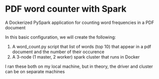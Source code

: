 # PDF word counter with Spark

A Dockerized PySpark application for counting word frequencies in a PDF document

In this basic configuration, we will create the following:

1. A word_count.py script that list of words (top 10) that appear in a pdf document and the number of their occurence
2. A 3-node (1 master, 2 worker) spark cluster that runs in Docker

I ran these both on my local machine, but in theory, the driver and cluster can be on separate machines
